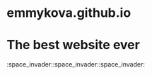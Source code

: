 # emmykova.github.io

<h1> The best website ever </h1>
<p> :space_invader::space_invader::space_invader: </p>

